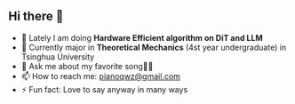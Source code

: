 ## Hi there 👋

- 🔭 Lately I am doing **Hardware Efficient algorithm on DiT and LLM**
- 🌱 Currently major in  **Theoretical Mechanics** (4st year undergraduate) in Tsinghua University
- 💬 Ask me about my favorite song🎤🎼
- 📫 How to reach me: pianoqwz@gmail.com
- ⚡ Fun fact: Love to say anyway in many ways


<!--
**foreverpiano/foreverpiano** is a ✨ _special_ ✨ repository because its `README.md` (this file) appears on your GitHub profile.

Here are some ideas to get you started:

- 🔭 I’m currently working on ...
- 🌱 I’m currently learning ...
- 👯 I’m looking to collaborate on ...
- 🤔 I’m looking for help with ...
- 💬 Ask me about ...
- 📫 How to reach me: ...
- 😄 Pronouns: ...
- ⚡ Fun fact: ...
-->
